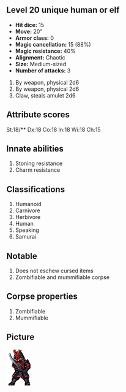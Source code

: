 ## Level 20 unique human or elf
- **Hit dice:** 15
- **Move:** 20"
- **Armor class:** 0
- **Magic cancellation:** 15 (88%)
- **Magic resistance:** 40%
- **Alignment:** Chaotic
- **Size:** Medium-sized
- **Number of attacks:** 3
1. By weapon, physical 2d6
2. By weapon, physical 2d6
3. Claw, steals amulet 2d6
## Attribute scores
St:18/** Dx:18 Co:18 In:18 Wi:18 Ch:15
## Innate abilities
1. Stoning resistance
2. Charm resistance
## Classifications
1. Humanoid
2. Carnivore
3. Herbivore
4. Human
5. Speaking
6. Samurai
## Notable
1. Does not eschew cursed items
2. Zombifiable and mummifiable corpse
## Corpse properties
1. Zombifiable
2. Mummifiable
## Picture
![Ashikaga Takauji](https://github.com/hyvanmielenpelit/GnollHackTileSet/blob/main/Monsters/ashikaga_takauji/ashikaga_takauji.png)
